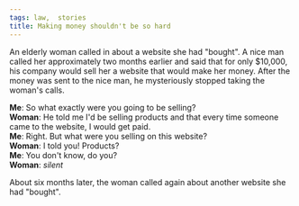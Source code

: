 ```yaml
---
tags: law,  stories
title: Making money shouldn't be so hard
---
```


<p>An elderly woman called in about a website she had "bought". A nice man called her approximately two months earlier and said that for only $10,000, his company would sell her a website that would make her money. After the money was sent to the nice man, he mysteriously stopped taking the woman's calls.</p>

**Me**: So what exactly were you going to be selling?<br />
**Woman**: He told me I'd be selling products and that every time someone came to the website, I would get paid.<br />
**Me**: Right. But what were you selling on this website?<br />
**Woman**: I told you! Products?<br />
**Me**: You don't know, do you?<br />
**Woman**: *silent*<br />

About six months later, the woman called again about another website she had "bought".